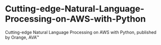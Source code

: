# Cutting-edge-Natural-Language-Processing-on-AWS-with-Python
Cutting-edge Natural Language Processing on AWS with Python, published by Orange, AVA™

